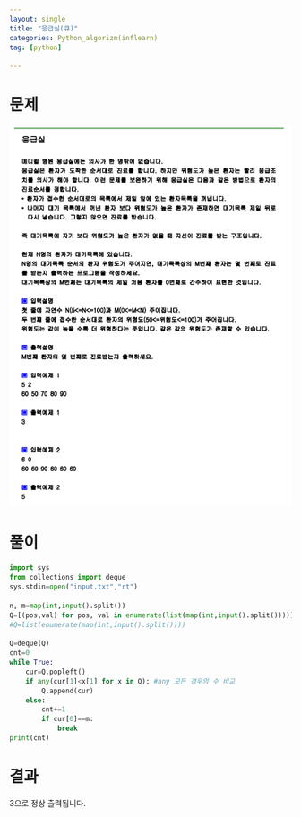 ```yaml
---
layout: single
title: "응급실(큐)"
categories: Python_algorizm(inflearn)
tag: [python]

---
```


# 문제

![응급실](../../images/2022-12-27-응급실/응급실.png)

# 풀이

```python
import sys
from collections import deque
sys.stdin=open("input.txt","rt")

n, m=map(int,input().split())
Q=[(pos,val) for pos, val in enumerate(list(map(int,input().split())))]
#Q=list(enumerate(map(int,input().split())))

Q=deque(Q)
cnt=0
while True:
    cur=Q.popleft()
    if any(cur[1]<x[1] for x in Q): #any 모든 경우의 수 비교 
        Q.append(cur)
    else:
        cnt+=1
        if cur[0]==m:
            break
print(cnt)

```

# 결과

3으로 정상 출력됩니다.
